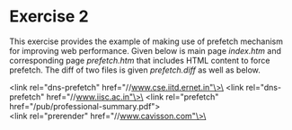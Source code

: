 # Exercise 2
This exercise provides the example of making use of prefetch mechanism for improving web
performance. Given below is main page *_index.htm_* and corresponding page
*_prefetch.htm_* that includes HTML content to force prefetch. The diff of two files is
given *_prefetch.diff_* as well as below.

 \<link rel="dns-prefetch" href="//www.cse.iitd.ernet.in"\>\
 \<link rel="dns-prefetch" href="//www.iisc.ac.in"\>\
 \<link rel="prefetch"     href="/pub/professional-summary.pdf"\>\
 \<link rel="prerender"    href="//www.cavisson.com"\>\
